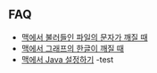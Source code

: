 FAQ
---
- [맥에서 불러들인 파일의 문자가 깨질 때](https://github.com/youngwoos/Doit_R/blob/master/FAQ/Mac_TextEncodingError.Rmd)
- [맥에서 그래프의 한글이 깨질 때](https://github.com/youngwoos/Doit_R/blob/master/FAQ/Mac_GraphTextError.Rmd)
- [맥에서 Java 설정하기](https://github.com/youngwoos/Doit_R/blob/master/FAQ/Mac_JavaSetting.Rmd)
-test
